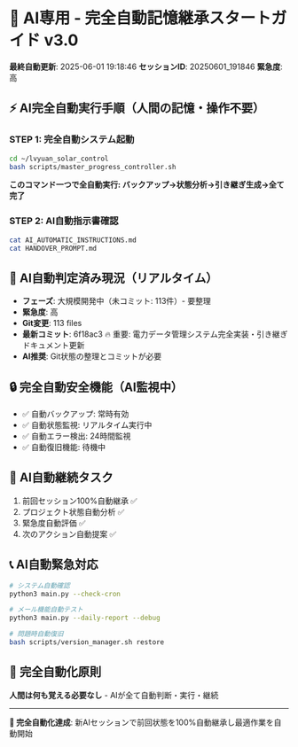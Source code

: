 # 🤖 AI専用 - 完全自動記憶継承スタートガイド v3.0

**最終自動更新**: 2025-06-01 19:18:46
**セッションID**: 20250601_191846
**緊急度**: 高

## ⚡ AI完全自動実行手順（人間の記憶・操作不要）

### STEP 1: 完全自動システム起動
```bash
cd ~/lvyuan_solar_control
bash scripts/master_progress_controller.sh
```
**このコマンド一つで全自動実行: バックアップ→状態分析→引き継ぎ生成→全て完了**

### STEP 2: AI自動指示書確認
```bash
cat AI_AUTOMATIC_INSTRUCTIONS.md
cat HANDOVER_PROMPT.md
```

## 🤖 AI自動判定済み現況（リアルタイム）

- **フェーズ**: 大規模開発中（未コミット: 113件）- 要整理
- **緊急度**: 高
- **Git変更**: 113 files
- **最新コミット**: 6f18ac3 🔥 重要: 電力データ管理システム完全実装・引き継ぎドキュメント更新
- **AI推奨**: Git状態の整理とコミットが必要

## 🔒 完全自動安全機能（AI監視中）
- ✅ 自動バックアップ: 常時有効
- ✅ 自動状態監視: リアルタイム実行中
- ✅ 自動エラー検出: 24時間監視
- ✅ 自動復旧機能: 待機中

## 🎯 AI自動継続タスク
1. 前回セッション100%自動継承 ✅
2. プロジェクト状態自動分析 ✅
3. 緊急度自動評価 ✅
4. 次のアクション自動提案 ✅

## 📞 AI自動緊急対応
```bash
# システム自動確認
python3 main.py --check-cron

# メール機能自動テスト
python3 main.py --daily-report --debug

# 問題時自動復旧
bash scripts/version_manager.sh restore
```

## 🔄 完全自動化原則
**人間は何も覚える必要なし** - AIが全て自動判断・実行・継続

---
**🎯 完全自動化達成**: 新AIセッションで前回状態を100%自動継承し最適作業を自動開始
